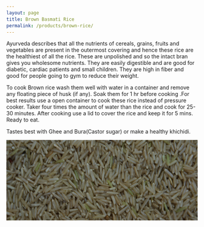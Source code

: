 ```yaml
---
layout: page
title: Brown Basmati Rice
permalink: /products/brown-rice/
---
```


Ayurveda describes that all the nutrients of cereals, grains, fruits and vegetables are present in the outermost covering and hence these rice are the healthiest of all the rice. These are unpolished and so the intact bran gives you wholesome nutrients. They are easily digestible and are good for diabetic, cardiac patients and small children. They are high in fiber and good for people going to gym to reduce their weight.

To cook Brown  rice wash them well with water  in a container and remove  any floating piece of husk (if any). Soak them for 1 hr before cooking .For best  results use a open container  to cook these rice instead of  pressure cooker. Taker four times the amount of water than the rice and cook for 25-30 minutes. After cooking  use a lid to cover the rice and keep it for 5 mins. Ready to eat.

Tastes best with Ghee and Bura(Castor sugar) or make a healthy khichidi.

![](/images/products/brown-basmati-rice.jpg)
